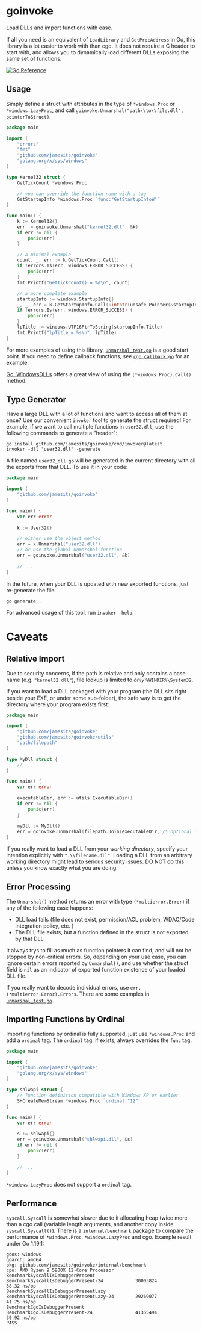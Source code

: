 # goinvoke

Load DLLs and import functions with ease. 

If all you need is an equivalent of `LoadLibrary` and `GetProcAddress` in Go, this library is a lot easier to work with 
than cgo. It does not require a C header to start with, and allows you to dynamically load different DLLs exposing the 
same set of functions.

[![Go Reference](https://pkg.go.dev/badge/github.com/jamesits/goinvoke.svg)](https://pkg.go.dev/github.com/jamesits/goinvoke)

## Usage

Simply define a struct with attributes in the type of `*windows.Proc` or `*windows.LazyProc`, and call 
`goinvoke.Unmarshal("path\\to\\file.dll", pointerToStruct)`.

```go
package main

import (
	"errors"
	"fmt"
	"github.com/jamesits/goinvoke"
	"golang.org/x/sys/windows"
)

type Kernel32 struct {
	GetTickCount *windows.Proc

	// you can override the function name with a tag
	GetStartupInfo *windows.Proc `func:"GetStartupInfoW"`
}

func main() {
	k := Kernel32{}
	err := goinvoke.Unmarshal("kernel32.dll", &k)
	if err != nil {
		panic(err)
	}

	// a minimal example
	count, _, err := k.GetTickCount.Call()
	if !errors.Is(err, windows.ERROR_SUCCESS) {
		panic(err)
	}
	fmt.Printf("GetTickCount() = %d\n", count)

	// a more complete example
	startupInfo := windows.StartupInfo{}
	_, _, err = k.GetStartupInfo.Call(uintptr(unsafe.Pointer(&startupInfo)))
	if !errors.Is(err, windows.ERROR_SUCCESS) {
		panic(err)
	}
	lpTitle := windows.UTF16PtrToString(startupInfo.Title)
	fmt.Printf("lpTitle = %s\n", lpTitle)
}
```

For more examples of using this library, [`unmarshal_test.go`](unmarshal_test.go) is a good start point. If you need 
to define callback functions, see [`cgo_callback.go`](internal/test/cgo_callback.go) for an example. 

[Go: WindowsDLLs](https://github.com/golang/go/wiki/WindowsDLLs) offers a great view of using the 
`(*windows.Proc).Call()` method. 

## Type Generator

Have a large DLL with a lot of functions and want to access all of them at once? Use our convenient `invoker` tool to
generate the struct required! For example, if we want to call multiple functions in `user32.dll`, use the following 
commands to generate a "header":
```shell
go install github.com/jamesits/goinvoke/cmd/invoker@latest
invoker -dll "user32.dll" -generate
```

A file named `user32_dll.go` will be generated in the current directory with all the exports from that DLL. To use it 
in your code:
```go
package main

import (
	"github.com/jamesits/goinvoke"
)

func main() {
	var err error
	
	k := User32{}

	// either use the object method
	err = k.Unmarshal("user32.dll")
	// or use the global Unmarshal function
	err = goinvoke.Unmarshal("user32.dll", &k)
	
    // ...
}
```

In the future, when your DLL is updated with new exported functions, just re-generate the file:
```shell
go generate .
```

For advanced usage of this tool, run `invoker -help`.

# Caveats

## Relative Import

Due to security concerns, if the path is relative and only contains a base name (e.g. `"kernel32.dll"`), file lookup
is limited to *only* `%WINDIR%\System32`. 

If you want to load a DLL packaged with your program (the DLL sits right beside your EXE, or under some sub-folder), 
the safe way is to get the directory where your program exists first:
```go
package main

import (
	"github.com/jamesits/goinvoke"
	"github.com/jamesits/goinvoke/utils"
	"path/filepath"
)

type MyDll struct {
	// ...
}

func main() {
	var err error
	
	executableDir, err := utils.ExecutableDir()
	if err != nil {
		panic(err)
	}
	
	myDll := MyDll{}
	err = goinvoke.Unmarshal(filepath.Join(executableDir, /* optional */ "sub-folder", "MyDll.dll"), &myDll)
}
```

If you really want to load a DLL from your *working directory*, specify your intention explicitly 
with `".\\filename.dll"`.
Loading a DLL from an arbitrary working directory might lead to serious security issues. 
DO NOT do this unless you know exactly what you are doing.

## Error Processing

The `Unmarshal()` method returns an error with type `(*multierror.Error)` if any of the following case happens:
- DLL load fails (file does not exist, permission/ACL problem, WDAC/Code Integration policy, etc. )
- The DLL file exists, but a function defined in the struct is not exported by that DLL

It always trys to fill as much as function pointers it can find, and will not be stopped by non-critical errors.
So, depending on your use case, you can ignore certain errors reported by `Unmarshal()`, and use whether the struct 
field is `nil` as an indicator of exported function existence of your loaded DLL file.

If you really want to decode individual errors, use `err.(*multierror.Error).Errors`. There are some examples 
in [`unmarshal_test.go`](unmarshal_test.go).

## Importing Functions by Ordinal

Importing functions by ordinal is fully supported, just use `*windows.Proc` and add a `ordinal` tag. The `ordinal` tag, 
if exists, always overrides the `func` tag.

```go
package main

import (
	"github.com/jamesits/goinvoke"
	"golang.org/x/sys/windows"
)

type shlwapi struct {
	// function definition compatible with Windows XP or earlier
	SHCreateMemStream *windows.Proc `ordinal:"12"`
}

func main() {
	var err error

	s := shlwapi{}
	err = goinvoke.Unmarshal("shlwapi.dll", &s)
	if err != nil {
		panic(err)
	}
	
	// ...
}
```

`*windows.LazyProc` does not support a `ordinal` tag.

## Performance

`syscall.Syscall` is somewhat slower due to it allocating heap twice more than a cgo call (variable length arguments, 
and another copy inside `syscall.Syscall()`). There is a `internal/benchmark` package to compare the performance of 
`*windows.Proc`, `*windows.LazyProc` and cgo. 
Example result under Go 1.19.1:

```text
goos: windows
goarch: amd64
pkg: github.com/jamesits/goinvoke/internal/benchmark
cpu: AMD Ryzen 9 5900X 12-Core Processor
BenchmarkSyscallIsDebuggerPresent
BenchmarkSyscallIsDebuggerPresent-24            30003824                38.32 ns/op
BenchmarkSyscallIsDebuggerPresentLazy
BenchmarkSyscallIsDebuggerPresentLazy-24        29269077                41.75 ns/op
BenchmarkCgoIsDebuggerPresent
BenchmarkCgoIsDebuggerPresent-24                41355494                30.92 ns/op
PASS
```
